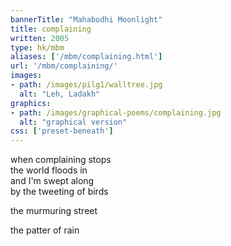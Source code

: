 ```yaml
---
bannerTitle: "Mahabodhi Moonlight" 
title: complaining
written: 2005
type: hk/mbm
aliases: ['/mbm/complaining.html']
url: '/mbm/complaining/'
images:
- path: /images/pilg1/walltree.jpg
  alt: "Leh, Ladakh"
graphics:
- path: /images/graphical-poems/complaining.jpg
  alt: "graphical version"
css: ['preset-beneath']
---
```


when complaining stops  
the world floods in  
and I'm swept along  
by the tweeting of birds  
 
the murmuring street
 
the patter of rain

